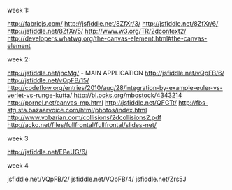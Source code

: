 week 1:

http://fabricjs.com/
http://jsfiddle.net/8ZfXr/3/
http://jsfiddle.net/8ZfXr/6/
http://jsfiddle.net/8ZfXr/5/
http://www.w3.org/TR/2dcontext2/
http://developers.whatwg.org/the-canvas-element.html#the-canvas-element

week 2:

http://jsfiddle.net/jncMg/ - MAIN APPLICATION
http://jsfiddle.net/vQpFB/6/
http://jsfiddle.net/vQpFB/15/
http://codeflow.org/entries/2010/aug/28/integration-by-example-euler-vs-verlet-vs-runge-kutta/
http://bl.ocks.org/mbostock/4343214
http://pornel.net/canvas-mp.html
http://jsfiddle.net/QFGTt/
http://fbs-stg.sta.bazaarvoice.com/html/photos/index.html
http://www.vobarian.com/collisions/2dcollisions2.pdf
http://acko.net/files/fullfrontal/fullfrontal/slides-net/

week 3

http://jsfiddle.net/EPeUG/6/

week 4

jsfiddle.net/VQpFB/2/
jsfiddle.net/VQpFB/4/
jsfiddle.net/Zrs5J